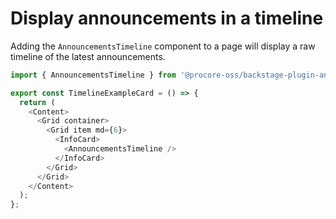 # Display announcements in a timeline

Adding the `AnnouncementsTimeline` component to a page will display a raw timeline of the latest announcements.

```ts
import { AnnouncementsTimeline } from '@procore-oss/backstage-plugin-announcements';

export const TimelineExampleCard = () => {
  return (
    <Content>
      <Grid container>
        <Grid item md={6}>
          <InfoCard>
            <AnnouncementsTimeline />
          </InfoCard>
        </Grid>
      </Grid>
    </Content>
  );
};
```
